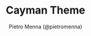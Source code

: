 ---
title: "Cayman Theme"
github: https://github.com/pietromenna/jekyll-cayman-theme
demo: http://jasonlong.github.io/cayman-theme/
author: Pietro Menna (@pietromenna)
draft: true
ssg:
  - Jekyll
cms:
  - No Cms
---
